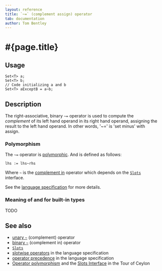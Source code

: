 ```yaml
---
layout: reference
title: `~=` (complement assign) operator
tab: documentation
author: Tom Bentley
---
```


# #{page.title}

## Usage 

    Set<T> a;
    Set<T> b;
    // Code initializing a and b
    Set<T> aExceptB = a~b;

## Description

The right-associative, binary `~=` operator is used to compute the 
*complement* of its left hand operand in its right hand operand, assigning the 
result to the left hand operand. 
In other words, '~=' is 'set minus' with assign.

### Polymorphism

The `~=` operator is [polymorphic](/documentation/tour/language-module/#operator_polymorphism). 
And is defined as follows:

    lhs := lhs~rhs

Where `~` is the [complement in](../complement-in) operator which depends on the 
[`Slots`](../../ceylon.language/Slots) interface.

See the [language specification](#{site.urls.spec}#slotwiseoperators) for 
more details.

### Meaning of and for built-in types

TODO

## See also

* [unary `~`](../complement) (complement) operator
* [binary `~`](../complement-in) (complement in) operator
* [`Slots`](../../ceylon.language/Slots)
* [slotwise operators](#{site.urls.spec}#slotwiseoperators) in the 
  language specification
* [operator precedence](#{site.urls.spec}#operatorprecedence) in the 
  language specification
* [Operator polymorphism](/documentation/tour/language-module/#operator_polymorphism) 
  and the
  [Slots Interface](/documentation/tour/language-module/#the_slots_interface) 
  in the Tour of Ceylon

